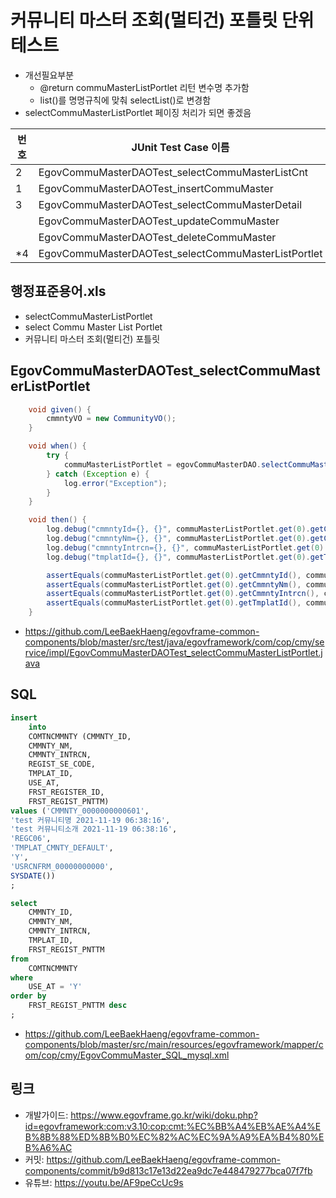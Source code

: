 # 커뮤니티 마스터 조회(멀티건) 포틀릿 단위테스트

- 개선필요부분
	- @return commuMasterListPortlet 리턴 변수명 추가함
	- list()를 명명규칙에 맞춰 selectList()로 변경함
- selectCommuMasterListPortlet 페이징 처리가 되면 좋겠음

|번호|JUnit Test Case 이름|
|-|-|
|2|EgovCommuMasterDAOTest_selectCommuMasterListCnt|
|1|EgovCommuMasterDAOTest_insertCommuMaster|
|3|EgovCommuMasterDAOTest_selectCommuMasterDetail|
||EgovCommuMasterDAOTest_updateCommuMaster|
||EgovCommuMasterDAOTest_deleteCommuMaster|
|*4|EgovCommuMasterDAOTest_selectCommuMasterListPortlet|

## 행정표준용어.xls

- selectCommuMasterListPortlet
- select Commu Master List Portlet
- 커뮤니티 마스터 조회(멀티건) 포틀릿

## EgovCommuMasterDAOTest_selectCommuMasterListPortlet

```java
	void given() {
		cmmntyVO = new CommunityVO();
	}

	void when() {
		try {
			commuMasterListPortlet = egovCommuMasterDAO.selectCommuMasterListPortlet(cmmntyVO);
		} catch (Exception e) {
			log.error("Exception");
		}
	}

	void then() {
		log.debug("cmmntyId={}, {}", commuMasterListPortlet.get(0).getCmmntyId(), community.getCmmntyId());
		log.debug("cmmntyNm={}, {}", commuMasterListPortlet.get(0).getCmmntyNm(), community.getCmmntyNm());
		log.debug("cmmntyIntrcn={}, {}", commuMasterListPortlet.get(0).getCmmntyIntrcn(), community.getCmmntyIntrcn());
		log.debug("tmplatId={}, {}", commuMasterListPortlet.get(0).getTmplatId(), community.getTmplatId());

		assertEquals(commuMasterListPortlet.get(0).getCmmntyId(), community.getCmmntyId());
		assertEquals(commuMasterListPortlet.get(0).getCmmntyNm(), community.getCmmntyNm());
		assertEquals(commuMasterListPortlet.get(0).getCmmntyIntrcn(), community.getCmmntyIntrcn());
		assertEquals(commuMasterListPortlet.get(0).getTmplatId(), community.getTmplatId());
	}
```

- https://github.com/LeeBaekHaeng/egovframe-common-components/blob/master/src/test/java/egovframework/com/cop/cmy/service/impl/EgovCommuMasterDAOTest_selectCommuMasterListPortlet.java

## SQL

```sql
insert
    into
    COMTNCMMNTY (CMMNTY_ID,
    CMMNTY_NM,
    CMMNTY_INTRCN,
    REGIST_SE_CODE,
    TMPLAT_ID,
    USE_AT,
    FRST_REGISTER_ID,
    FRST_REGIST_PNTTM)
values ('CMMNTY_0000000000601',
'test 커뮤니티명 2021-11-19 06:38:16',
'test 커뮤니티소개 2021-11-19 06:38:16',
'REGC06',
'TMPLAT_CMNTY_DEFAULT',
'Y',
'USRCNFRM_00000000000',
SYSDATE())
;

select
    CMMNTY_ID,
    CMMNTY_NM,
    CMMNTY_INTRCN,
    TMPLAT_ID,
    FRST_REGIST_PNTTM
from
    COMTNCMMNTY
where
    USE_AT = 'Y'
order by
    FRST_REGIST_PNTTM desc
;

```

- https://github.com/LeeBaekHaeng/egovframe-common-components/blob/master/src/main/resources/egovframework/mapper/com/cop/cmy/EgovCommuMaster_SQL_mysql.xml

## 링크

- 개발가이드: https://www.egovframe.go.kr/wiki/doku.php?id=egovframework:com:v3.10:cop:cmt:%EC%BB%A4%EB%AE%A4%EB%8B%88%ED%8B%B0%EC%82%AC%EC%9A%A9%EA%B4%80%EB%A6%AC
- 커밋: https://github.com/LeeBaekHaeng/egovframe-common-components/commit/b9d813c17e13d22ea9dc7e448479277bca07f7fb
- 유튜브: https://youtu.be/AF9peCcUc9s
